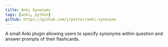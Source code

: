 ```yaml
---
title: Anki Synonyms
tags: [anki, python]
github: https://github.com/jrpotter/anki-synonyms
---
```


A small Anki plugin allowing users to specify synonyms within question and
answer prompts of their flashcards.
